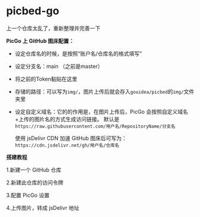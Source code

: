 # picbed-go
上一个仓库太乱了，重新整理并完善一下


**PicGo 上 GitHub 图床配置：**
- 设定仓库名的时候，是按照“账户名/仓库名的格式填写”
- 设定分支名：main （之前是master）
- 将之前的Token黏贴在这里
- 存储的路径：可以写为`img/`，图片上传后就会存入`gouidea/picbed`的`img/`文件夹里
- 设定自定义域名：它的的作用是，在图片上传后，PicGo 会按照自定义域名+上传的图片名的方式生成访问链接。
  默认是`https://raw.githubusercontent.com/用户名/RepositoryName/分支名`
  
  使用 jsDelivr CDN 加速 GitHub 图床后可写为：`https://cdn.jsdelivr.net/gh/用户名/仓库名`
  

**搭建教程**

1.新建一个 GitHub 仓库

2.新建此仓库的访问令牌

3.配置 PicGo 设置

4.上传图片，转成 jsDelivr 地址
